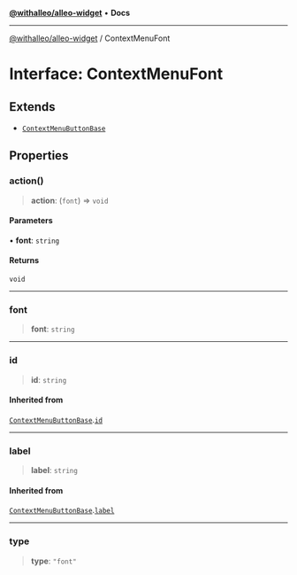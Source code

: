 [**@withalleo/alleo-widget**](../README.md) • **Docs**

***

[@withalleo/alleo-widget](../globals.md) / ContextMenuFont

# Interface: ContextMenuFont

## Extends

- [`ContextMenuButtonBase`](ContextMenuButtonBase.md)

## Properties

### action()

> **action**: (`font`) => `void`

#### Parameters

• **font**: `string`

#### Returns

`void`

***

### font

> **font**: `string`

***

### id

> **id**: `string`

#### Inherited from

[`ContextMenuButtonBase`](ContextMenuButtonBase.md).[`id`](ContextMenuButtonBase.md#id)

***

### label

> **label**: `string`

#### Inherited from

[`ContextMenuButtonBase`](ContextMenuButtonBase.md).[`label`](ContextMenuButtonBase.md#label)

***

### type

> **type**: `"font"`
